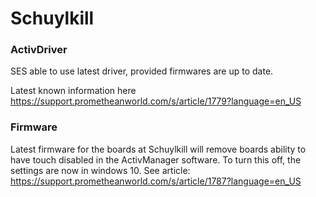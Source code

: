 # Schuylkill

### ActivDriver
SES able to use latest driver, provided firmwares are up to date.

Latest known information here https://support.prometheanworld.com/s/article/1779?language=en_US

### Firmware
Latest firmware for the boards at Schuylkill will remove boards ability to have touch disabled in the ActivManager software.
To turn this off, the settings are now in windows 10. See article: https://support.prometheanworld.com/s/article/1787?language=en_US


